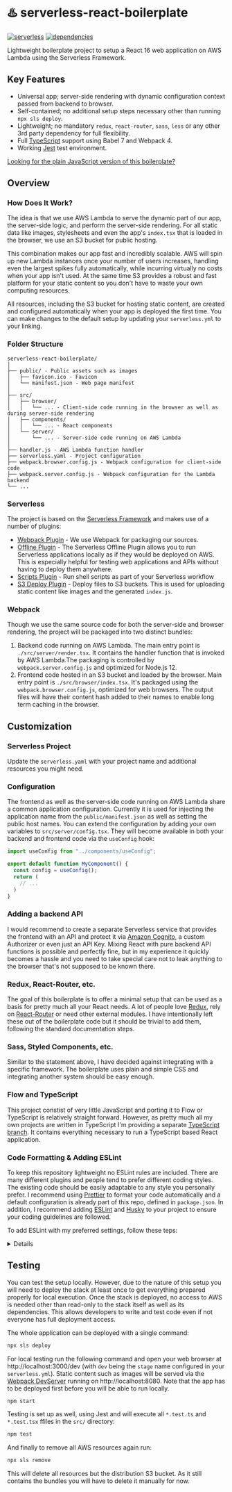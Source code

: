 # ♨️ serverless-react-boilerplate

[![serverless](http://public.serverless.com/badges/v3.svg)](http://www.serverless.com)
[![dependencies](https://img.shields.io/david/arabold/serverless-react-boilerplate.svg)](https://github.com/arabold/serverless-react-boilerplate)

Lightweight boilerplate project to setup a React 16 web application on AWS Lambda using the Serverless Framework.

## Key Features

- Universal app; server-side rendering with dynamic configuration context passed from backend to browser.
- Self-contained; no additional setup steps necessary other than running `npx sls deploy`.
- Lightweight; no mandatory `redux`, `react-router`, `sass`, `less` or any other 3rd party dependency for full flexibility.
- Full [TypeScript](https://www.typescriptlang.org/) support using Babel 7 and Webpack 4.
- Working [Jest](https://jestjs.io/) test environment.

[Looking for the plain JavaScript version of this boilerplate?](https://github.com/arabold/serverless-react-boilerplate/)

## Overview

### How Does It Work?

The idea is that we use AWS Lambda to serve the dynamic part of our app, the server-side logic, and perform the server-side rendering. For all static data like images, stylesheets and even the app's `index.tsx` that is loaded in the browser, we use an S3 bucket for public hosting.

This combination makes our app fast and incredibly scalable. AWS will spin up new Lambda instances once your number of users increases, handling even the largest spikes fully automatically, while incurring virtually no costs when your app isn't used. At the same time S3 provides a robust and fast platform for your static content so you don't have to waste your own computing resources.

All resources, including the S3 bucket for hosting static content, are created and configured automatically when your app is deployed the first time. You can make changes to the default setup by updating your `serverless.yml` to your linking.

### Folder Structure

```
serverless-react-boilerplate/
│
├── public/ - Public assets such as images
│   ├── favicon.ico - Favicon
│   └── manifest.json - Web page manifest
│
├── src/
│   ├── browser/
│   │   └── ... - Client-side code running in the browser as well as during server-side rendering
│   ├── components/
│   │   └── ... - React components
│   └── server/
│       └── ... - Server-side code running on AWS Lambda
│
├── handler.js - AWS Lambda function handler
├── serverless.yaml - Project configuration
├── webpack.browser.config.js - Webpack configuration for client-side code
├── webpack.server.config.js - Webpack configuration for the Lambda backend
└── ...
```

### Serverless

The project is based on the [Serverless Framework](https://serverless.com) and makes use of a number of plugins:

- [Webpack Plugin](https://github.com/serverless-heaven/serverless-webpack) - We use Webpack for packaging our sources.
- [Offline Plugin](https://github.com/dherault/serverless-offline) - The Serverless Offline Plugin allows you to run Serverless applications locally as if they would be deployed on AWS. This is especially helpful for testing web applications and APIs without having to deploy them anywhere.
- [Scripts Plugin](https://github.com/mvila/serverless-plugin-scripts#readme) - Run shell scripts as part of your Serverless workflow
- [S3 Deploy Plugin](https://github.com/funkybob/serverless-s3-deploy) - Deploy files to S3 buckets. This is used for uploading static content like images and the generated `index.js`.

### Webpack

Though we use the same source code for both the server-side and browser rendering, the project will be packaged into two distinct bundles:

1. Backend code running on AWS Lambda. The main entry point is `./src/server/render.tsx`. It contains the handler function that is invoked by AWS Lambda.The packaging is controlled by `webpack.server.config.js` and optimized for Node.js 12.
2. Frontend code hosted in an S3 bucket and loaded by the browser. Main entry point is `./src/browser/index.tsx`. It's packaged using the `webpack.browser.config.js`, optimized for web browsers. The output files will have their content hash added to their names to enable long term caching in the browser.

## Customization

### Serverless Project

Update the `serverless.yaml` with your project name and additional resources you might need.

### Configuration

The frontend as well as the server-side code running on AWS Lambda share a common application configuration. Currently it is used for injecting the application name from the `public/manifest.json` as well as setting the public host names. You can extend the configuration by adding your own variables to `src/server/config.tsx`. They will become available in both your backend and frontend code via the `useConfig` hook:

```js
import useConfig from "../components/useConfig";

export default function MyComponent() {
  const config = useConfig();
  return (
    // ...
  )
}
```

### Adding a backend API

I would recommend to create a separate Serverless service that provides the frontend with an API and protect it via [Amazon Cognito](https://aws.amazon.com/cognito/), a custom Authorizer or even just an API Key. Mixing React with pure backend API functions is possible and perfectly fine, but in my experience it quickly becomes a hassle and you need to take special care not to leak anything to the browser that's not supposed to be known there.

### Redux, React-Router, etc.

The goal of this boilerplate is to offer a minimal setup that can be used as a basis for pretty much all your React needs. A lot of people love [Redux](https://redux.js.org/), rely on [React-Router](https://reacttraining.com/react-router/) or need other external modules. I have intentionally left these out of the boilerplate code but it should be trivial to add them, following the standard documentation steps.

### Sass, Styled Components, etc.

Similar to the statement above, I have decided against integrating with a specific framework. The boilerplate uses plain and simple CSS and integrating another system should be easy enough.

### Flow and TypeScript

This project constist of very little JavaScript and porting it to Flow or TypeScript is relatively straight forward. However, as pretty much all my own projects are written in TypeScript I'm providing a separate [TypeScript branch](https://github.com/arabold/serverless-react-boilerplate/tree/typescript). It contains everything necessary to run a TypeScript based React application.

### Code Formatting & Adding ESLint
To keep this repository lightweight no ESLint rules are included. There are many different plugins and people tend to prefer different coding styles. The existing code should be easily adaptable to any style you personally prefer. I recommend using [Prettier](https://prettier.io/) to format your code automatically and a default configuration is already part of this repo, defined in `package.json`. In addition, I recommend adding [ESLint](https://eslint.org/) and [Husky](https://github.com/typicode/husky) to your project to ensure your coding guidelines are followed.

To add ESLint with my preferred settings, follow these teps:

<details>
Install ESLint and Husky, as well as some additional Prettier dependencies:

```sh
npm install --save-dev eslint-plugin-react-hooks eslint eslint-plugin-filenames eslint-plugin-prettier eslint-plugin-promise eslint-plugin-react husky import-sort-style-module lint-staged prettier-plugin-import-sort prettier-plugin-package
```

Update your `package.json` and add the following sections somewhere at the end. Husky will automatically compile and lint your changes before every new commit to ensure all new files adhere to the defined standard.

```json
/* package.json */
{
  ...
  "husky": {
    "hooks": {
      "pre-commit": "tsc --noEmit && lint-staged"
    }
  },
  "importSort": {
    ".js, .jsx, .ts, .tsx": {
      "style": "module",
      "parser": "typescript"
    }
  },
  "lint-staged": {
    "src/**/*.{js,jsx,ts,tsx}": ["npx prettier --write", "eslint --fix"]
  }
}
```

Create a new `.eslintrc.yml` file in your project root folder and add the following content. Adjust the rules to your linking:

```yml
# .eslintrc.yml
env:
  node: true
  browser: true
  jest: true
plugins:
  - "@typescript-eslint"
  - filenames
  - prettier
  - promise
  - react
  - react-hooks
extends:
  - eslint:recommended
  - plugin:react/recommended
  - plugin:promise/recommended
  - plugin:@typescript-eslint/eslint-recommended
  - plugin:@typescript-eslint/recommended
  - plugin:@typescript-eslint/recommended-requiring-type-checking
parser: "@typescript-eslint/parser"
parserOptions:
  project: ./tsconfig.json
settings:
  react:
    version: detect
rules:
  "@typescript-eslint/ban-types": 0 # to allow "{}" as a type
  "@typescript-eslint/camelcase": 0 #deprecated
  "@typescript-eslint/explicit-function-return-type": 0 # allow implicit return types
  "@typescript-eslint/explicit-module-boundary-types": 0
  "@typescript-eslint/interface-name-prefix": 0 # interfaces prefixed with "I" are perfectly fine
  "@typescript-eslint/no-empty-function": 0
  "@typescript-eslint/no-explicit-any": 0
  "@typescript-eslint/no-floating-promises": error
  "@typescript-eslint/no-inferrable-types": 0
  "@typescript-eslint/no-unused-vars": [error, { vars: all, ignoreRestSiblings: true }]
  "@typescript-eslint/no-useless-constructor": error
  "@typescript-eslint/no-var-requires": 0 # allow `require()`
  "@typescript-eslint/require-await": 0
  filenames/match-regex: 0
  filenames/match-exported: error
  filenames/no-index: 0
  import/order: 0 # we use prettier import sorting by module
  no-console: 0
  no-restricted-imports:
    - error
    - paths:
        - name: moment
          message: Use date-fns instead!
        - name: bluebird
          message: Use native Promises and async/await instead!
  no-unused-expressions: 0 # use @typescript-eslint/no-unused-expressions instead
  no-unused-vars: 0 # use @typescript-eslint/no-unused-vars instead
  no-useless-constructor: 0 # use @typescript-eslint/no-useless-constructor instead
  prettier/prettier: error
  react-hooks/exhaustive-deps: error
  react-hooks/rules-of-hooks: error
overrides:
  - files: ["*.js"]
    rules:
      "@typescript-eslint/no-unsafe-assignment": 0 # avoid linter errors with .js files
      "@typescript-eslint/no-unsafe-call": 0
      "@typescript-eslint/no-unsafe-member-access": 0
      "@typescript-eslint/no-unsafe-return": 0
      "@typescript-eslint/no-unused-vars": 0
```


That's it! You should have a fully working ESLint setup in your project now.

This is how _I_ format _my_ code in most of my projects. Please update the configuration to your likings. I have my own reasons why I enable certain settings and why others are disabled. But going through all of them here would make much sense. Instead, please simply update it to your personal preferences.
</details>

## Testing

You can test the setup locally. However, due to the nature of this setup you will need to deploy the stack at least once to get everything prepared properly for local execution. Once the stack is deployed, no access to AWS is needed other than read-only to the stack itself as well as its dependencies. This allows developers to write and test code even if not everyone has full deployment access.

The whole application can be deployed with a single command:

```sh
npx sls deploy
```

For local testing run the following command and open your web browser at http://localhost:3000/dev (with `dev` being the `stage` name configured in your `serverless.yml`). Static content such as images will be served via the [Webpack DevServer](https://webpack.js.org/configuration/dev-server/) running on http://localhost:8080. Note that the app has to be deployed first before you will be able to run locally.

```sh
npm start
```

Testing is set up as well, using Jest and will execute all `*.test.ts` and `*.test.tsx` ffiles in the `src/` directory:

```sh
npm test
```

And finally to remove all AWS resources again run:

```sh
npx sls remove
```

This will delete all resources but the distribution S3 bucket. As it still contains the bundles you will have to delete it manually for now.
